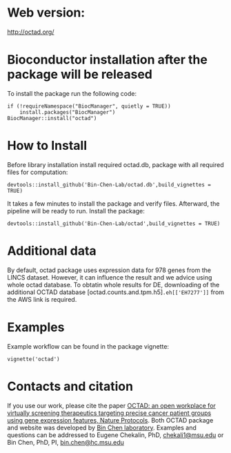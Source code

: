 # Web version:
http://octad.org/

# Bioconductor installation after the package will be released
To install the package run the following code:
```
if (!requireNamespace("BiocManager", quietly = TRUE))
    install.packages("BiocManager")
BiocManager::install("octad")
``` 

# How to Install
Before library installation install required octad.db, package with all required files for computation:
```
devtools::install_github('Bin-Chen-Lab/octad.db',build_vignettes = TRUE)
```
It takes a few minutes to install the package and verify files. Afterward, the pipeline will be ready to run. 
Install the package:
```
devtools::install_github('Bin-Chen-Lab/octad',build_vignettes = TRUE)
```



# Additional data
By default, octad package uses expression data for 978 genes from the LINCS dataset. However, it can influence the result and we advice using whole octad database. To obtatin whole results for DE, downloading of the additional OCTAD database [octad.counts.and.tpm.h5]```.eh[['EH7277']]``` from the AWS link is required.


# Examples
Example workflow can be found in the package vignette:
```
vignette('octad')
``` 

# Contacts and citation
If you use our work, please cite the paper [OCTAD: an open workplace for virtually screening therapeutics targeting precise cancer patient groups using gene expression features, Nature Protocols](https://www.nature.com/articles/s41596-020-00430-z). Both OCTAD package and website was developed by [Bin Chen laboratory](http://binchenlab.org/).
Examples and questions can be addressed to Eugene Chekalin, PhD, chekali1@msu.edu or Bin Chen, PhD, PI, bin.chen@hc.msu.edu
